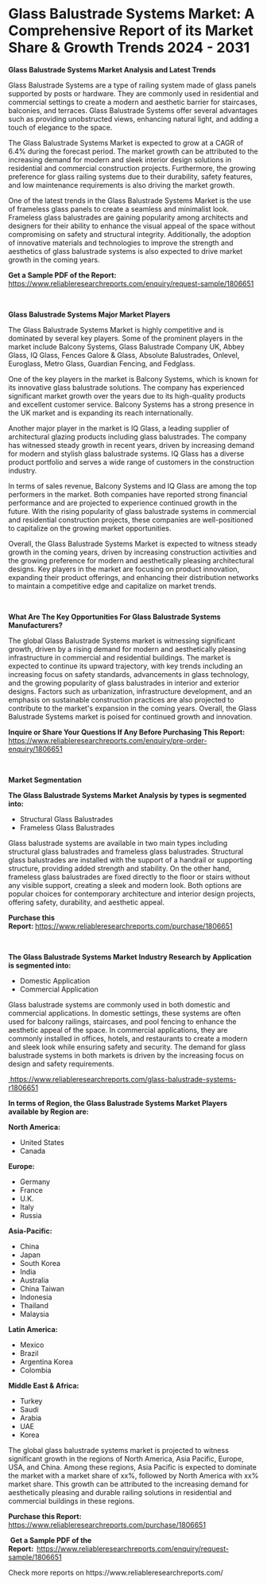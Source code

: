 <p><h1>Glass Balustrade Systems Market: A Comprehensive Report of its Market Share & Growth Trends 2024 - 2031</h1></p><p><strong>Glass Balustrade Systems Market Analysis and Latest Trends</strong></p>
<p><p>Glass Balustrade Systems are a type of railing system made of glass panels supported by posts or hardware. They are commonly used in residential and commercial settings to create a modern and aesthetic barrier for staircases, balconies, and terraces. Glass Balustrade Systems offer several advantages such as providing unobstructed views, enhancing natural light, and adding a touch of elegance to the space.</p><p>The Glass Balustrade Systems Market is expected to grow at a CAGR of 6.4% during the forecast period. The market growth can be attributed to the increasing demand for modern and sleek interior design solutions in residential and commercial construction projects. Furthermore, the growing preference for glass railing systems due to their durability, safety features, and low maintenance requirements is also driving the market growth.</p><p>One of the latest trends in the Glass Balustrade Systems Market is the use of frameless glass panels to create a seamless and minimalist look. Frameless glass balustrades are gaining popularity among architects and designers for their ability to enhance the visual appeal of the space without compromising on safety and structural integrity. Additionally, the adoption of innovative materials and technologies to improve the strength and aesthetics of glass balustrade systems is also expected to drive market growth in the coming years.</p></p>
<p><strong>Get a Sample PDF of the Report:&nbsp;</strong> <a href="https://www.reliableresearchreports.com/enquiry/request-sample/1806651">https://www.reliableresearchreports.com/enquiry/request-sample/1806651</a></p>
<p>&nbsp;</p>
<p><strong>Glass Balustrade Systems Major Market Players</strong></p>
<p><p>The Glass Balustrade Systems Market is highly competitive and is dominated by several key players. Some of the prominent players in the market include Balcony Systems, Glass Balustrade Company UK, Abbey Glass, IQ Glass, Fences Galore & Glass, Absolute Balustrades, Onlevel, Euroglass, Metro Glass, Guardian Fencing, and Fedglass.</p><p>One of the key players in the market is Balcony Systems, which is known for its innovative glass balustrade solutions. The company has experienced significant market growth over the years due to its high-quality products and excellent customer service. Balcony Systems has a strong presence in the UK market and is expanding its reach internationally.</p><p>Another major player in the market is IQ Glass, a leading supplier of architectural glazing products including glass balustrades. The company has witnessed steady growth in recent years, driven by increasing demand for modern and stylish glass balustrade systems. IQ Glass has a diverse product portfolio and serves a wide range of customers in the construction industry.</p><p>In terms of sales revenue, Balcony Systems and IQ Glass are among the top performers in the market. Both companies have reported strong financial performance and are projected to experience continued growth in the future. With the rising popularity of glass balustrade systems in commercial and residential construction projects, these companies are well-positioned to capitalize on the growing market opportunities.</p><p>Overall, the Glass Balustrade Systems Market is expected to witness steady growth in the coming years, driven by increasing construction activities and the growing preference for modern and aesthetically pleasing architectural designs. Key players in the market are focusing on product innovation, expanding their product offerings, and enhancing their distribution networks to maintain a competitive edge and capitalize on market trends.</p></p>
<p>&nbsp;</p>
<p><strong>What Are The Key Opportunities For Glass Balustrade Systems Manufacturers?</strong></p>
<p><p>The global Glass Balustrade Systems market is witnessing significant growth, driven by a rising demand for modern and aesthetically pleasing infrastructure in commercial and residential buildings. The market is expected to continue its upward trajectory, with key trends including an increasing focus on safety standards, advancements in glass technology, and the growing popularity of glass balustrades in interior and exterior designs. Factors such as urbanization, infrastructure development, and an emphasis on sustainable construction practices are also projected to contribute to the market's expansion in the coming years. Overall, the Glass Balustrade Systems market is poised for continued growth and innovation.</p></p>
<p><strong>Inquire or Share Your Questions If Any Before Purchasing This Report:</strong> <a href="https://www.reliableresearchreports.com/enquiry/pre-order-enquiry/1806651">https://www.reliableresearchreports.com/enquiry/pre-order-enquiry/1806651</a></p>
<p>&nbsp;</p>
<p><strong>Market Segmentation</strong></p>
<p><strong>The Glass Balustrade Systems Market Analysis by types is segmented into:</strong></p>
<p><ul><li>Structural Glass Balustrades</li><li>Frameless Glass Balustrades</li></ul></p>
<p><p>Glass balustrade systems are available in two main types including structural glass balustrades and frameless glass balustrades. Structural glass balustrades are installed with the support of a handrail or supporting structure, providing added strength and stability. On the other hand, frameless glass balustrades are fixed directly to the floor or stairs without any visible support, creating a sleek and modern look. Both options are popular choices for contemporary architecture and interior design projects, offering safety, durability, and aesthetic appeal.</p></p>
<p><strong>Purchase this Report:&nbsp;</strong><a href="https://www.reliableresearchreports.com/purchase/1806651">https://www.reliableresearchreports.com/purchase/1806651</a></p>
<p>&nbsp;</p>
<p><strong>The Glass Balustrade Systems Market Industry Research by Application is segmented into:</strong></p>
<p><ul><li>Domestic Application</li><li>Commercial Application</li></ul></p>
<p><p>Glass balustrade systems are commonly used in both domestic and commercial applications. In domestic settings, these systems are often used for balcony railings, staircases, and pool fencing to enhance the aesthetic appeal of the space. In commercial applications, they are commonly installed in offices, hotels, and restaurants to create a modern and sleek look while ensuring safety and security. The demand for glass balustrade systems in both markets is driven by the increasing focus on design and safety requirements.</p></p>
<p><a href="https://www.reliableresearchreports.com/glass-balustrade-systems-r1806651">&nbsp;https://www.reliableresearchreports.com/glass-balustrade-systems-r1806651</a></p>
<p><strong>In terms of Region, the Glass Balustrade Systems Market Players available by Region are:</strong></p>
<p>
    <p> <strong> North America: </strong>
        <ul>
            <li>United States</li>
            <li>Canada</li>
        </ul>
        </p> 
    <p> <strong> Europe: </strong>
        <ul>
            <li>Germany</li>
            <li>France</li>
            <li>U.K.</li>
            <li>Italy</li>
            <li>Russia</li>
        </ul>
        </p> 
    <p> <strong> Asia-Pacific: </strong>
        <ul>
            <li>China</li>
            <li>Japan</li>
            <li>South Korea</li>
            <li>India</li>
            <li>Australia</li>
            <li>China Taiwan</li>
            <li>Indonesia</li>
            <li>Thailand</li>
            <li>Malaysia</li>
        </ul>
        </p> 
    <p> <strong> Latin America: </strong>
        <ul>
            <li>Mexico</li>
            <li>Brazil</li>
            <li>Argentina Korea</li>
            <li>Colombia</li>
        </ul>
        </p> 
    <p> <strong> Middle East & Africa: </strong>
        <ul>
            <li>Turkey</li>
            <li>Saudi</li>
            <li>Arabia</li>
            <li>UAE</li>
            <li>Korea</li>
        </ul>
    </p>
    </p>
<p><p>The global glass balustrade systems market is projected to witness significant growth in the regions of North America, Asia Pacific, Europe, USA, and China. Among these regions, Asia Pacific is expected to dominate the market with a market share of xx%, followed by North America with xx% market share. This growth can be attributed to the increasing demand for aesthetically pleasing and durable railing solutions in residential and commercial buildings in these regions.</p></p>
<p><strong>Purchase this Report: </strong><a href="https://www.reliableresearchreports.com/purchase/1806651">https://www.reliableresearchreports.com/purchase/1806651</a></p>
<p>&nbsp;<strong>Get a Sample PDF of the Report:&nbsp;&nbsp;</strong><a href="https://www.reliableresearchreports.com/enquiry/request-sample/1806651">https://www.reliableresearchreports.com/enquiry/request-sample/1806651</a></p>
<p><strong></strong></p>
<p>Check more reports on https://www.reliableresearchreports.com/</p>